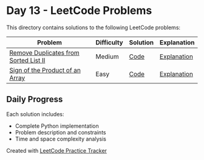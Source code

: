 # Day 13 - LeetCode Problems

This directory contains solutions to the following LeetCode problems:

| Problem | Difficulty | Solution | Explanation |
|---------|------------|----------|-------------|
| [Remove Duplicates from Sorted List II](https://leetcode.com/problems/remove-duplicates-from-sorted-list-ii/description/) | Medium | [Code](remove_duplicates_from_sorted_list_ii.py) | [Explanation](remove_duplicates_from_sorted_list_ii.md) |
| [Sign of the Product of an Array](https://leetcode.com/problems/sign-of-the-product-of-an-array/description/) | Easy | [Code](sign_of_the_product_of_an_array.py) | [Explanation](sign_of_the_product_of_an_array.md) |

## Daily Progress

Each solution includes:
- Complete Python implementation
- Problem description and constraints
- Time and space complexity analysis

Created with [LeetCode Practice Tracker](https://github.com/AnuranjanJain/solutions)

